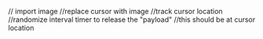 // import image 
//replace cursor with image
//track cursor location
//randomize interval timer to release the "payload"
    //this should be at cursor location